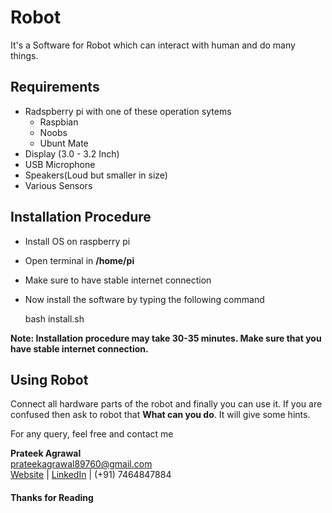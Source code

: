 # Robot


It's a Software for Robot which can interact with human and do many things.

## Requirements

- Radspberry pi with one of these operation sytems
    - Raspbian
    - Noobs
    - Ubunt Mate
- Display (3.0 - 3.2 Inch)
- USB Microphone
- Speakers(Loud but smaller in size)
- Various Sensors

## Installation Procedure

- Install OS on raspberry pi
- Open terminal in **/home/pi**
- Make sure to have stable internet connection
- Now install the software by typing the following command


	bash install.sh


**Note: Installation procedure may take 30-35 minutes. Make sure that you have stable internet connection.**

## Using Robot

Connect all hardware parts of the robot and finally you can use it. 
If you are confused then ask to robot that **What can you do**. It will give some hints.




For any query, feel free and contact me


**Prateek Agrawal**  
prateekagrawal89760@gmail.com  
[Website][4] | [LinkedIn][5] | (+91) 7464847884

#### Thanks for Reading


 [4]: http://agrawal-prateek.github.io
 [5]: https://www.linkedin.com/in/agrawal-prateek
